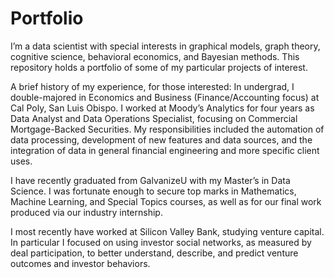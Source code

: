 # Portfolio

I’m a data scientist with special interests in graphical models, graph theory, cognitive science, behavioral economics, and Bayesian methods. This repository holds a portfolio of some of my particular projects of interest.


A brief history of my experience, for those interested:
In undergrad, I double-majored in Economics and Business (Finance/Accounting focus) at Cal Poly, San Luis Obispo. I worked at Moody’s Analytics for four years as Data Analyst and Data Operations Specialist, focusing on Commercial Mortgage-Backed Securities. My responsibilities included the automation of data processing, development of new features and data sources, and the integration of data in general financial engineering and more specific client uses.

I have recently graduated from GalvanizeU with my Master’s in Data Science. I was fortunate enough to secure top marks in Mathematics, Machine Learning, and Special Topics courses, as well as for our final work produced via our industry internship.

I most recently have worked at Silicon Valley Bank, studying venture capital. In particular I focused on using investor social networks, as measured by deal participation, to better understand, describe, and predict venture outcomes and investor behaviors.